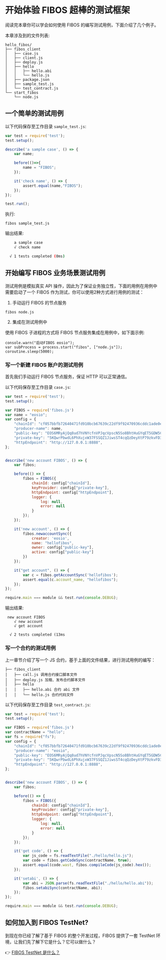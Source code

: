 # 开始体验 FIBOS 超棒的测试框架

阅读完本章你可以学会如何使用 FIBOS 的编写测试用例，下面介绍了几个例子。

本章涉及到的文件列表:

```
hello_fibos/
├── fibos_client
│   ├── case.js
│   ├── client.js
│   ├── deploy.js
│   ├── hello
│   │   ├── hello.abi
│   │   └── hello.js
│   ├── package.json
│   ├── sample_test.js
│   └── test_contract.js
└── start_fibos
    └── node.js
```

## 一个简单的测试用例

以下代码保存至工作目录 `sample_test.js`:

```JavaScript
var test = require('test');
test.setup();

describe('a sample case', () => {
    var name;

    before(()=>{
        name = "FIBOS";
    });

    it('check name', () => {
        assert.equal(name,"FIBOS");
    });
});

test.run();
```

执行:

```
fibos sample_test.js
```

输出结果:

```sh
    a sample case
    √ check name

  √ 1 tests completed (0ms)
```

## 开始编写 FIBOS 业务场景测试用例

测试用例是模拟真实 API 操作，因此为了保证业务独立性，下面的用例在用例中需要启动了一个 FIBOS 作为测试，你可以使用2种方式进行用例的测试：

1. 手动运行 FIBOS 的节点服务

```
fibos node.js
```

2. 集成在测试用例中

使用 FIBOS 子进程的方式将 FIBOS 节点服务集成在用例中，如下面示例:

```
console.warn("启动FIBOS eosio");
var subProcess = process.start("fibos", ["node.js"]);
coroutine.sleep(5000);

```

### 写一个新建 FIBOS 账户的测试用例

首先我们手动运行 FIBOS 节点服务，保证 HTTP 可以正常通信。


以下代码保存至工作目录 `case.js`:

```JavaScript
var test = require('test');
test.setup();

var FIBOS = require('fibos.js')
var name = "eosio";
var config = {
    "chainId": "cf057bbfb72640471fd910bcb67639c22df9f92470936cddc1ade0e2f2e7dc4f",
    "producer-name": name,
    "public-key": "EOS6MRyAjQq8ud7hVNYcfnVPJqcVpscN5So8BhtHuGYqET5GDW5CV",
    "private-key": "5KQwrPbwdL6PhXujxW37FSSQZ1JiwsST4cqQzDeyXtP79zkvFD3",
    "httpEndpoint": "http://127.0.0.1:8888",
};


describe('new account FIBOS', () => {
    var fibos;

    before(() => {
        fibos = FIBOS({
            chainId: config["chainId"],
            keyProvider: config["private-key"],
            httpEndpoint: config["httpEndpoint"],
            logger: {
                log: null,
                error: null
            }
        });
    });

    it('new account', () => {
        fibos.newaccountSync({
            creator: 'eosio',
            name: "hellofibos",
            owner: config["public-key"],
            active: config["public-key"]
        })
    });

    it("get account", () => {
        var c = fibos.getAccountSync('hellofibos');
        assert.equal(c.account_name, "hellofibos");
    });
});

require.main === module && test.run(console.DEBUG);
```

输出结果:

```
 new account FIBOS
    √ new account
    √ get account

  √ 2 tests completed (13ms
```

### 写一个合约的测试用例

上一章节介绍了写一个 JS 合约，基于上面的文件结果，进行测试用例的编写：

```
├── fibos_client
│   ├── call.js 调用合约接口脚本文件
│   ├── deploy.js 加载、发布合约脚本文件
│   ├── hello
│   │   ├── hello.abi 合约 abi 文件
│   │   └── hello.js 合约代码文件

```

以下代码保存至工作目录 `test_contract.js`:

```JavaScript
var test = require('test');
test.setup();

var FIBOS = require('fibos.js')
var contractName = "hello";
var fs = require("fs");
var config = {
    "chainId": "cf057bbfb72640471fd910bcb67639c22df9f92470936cddc1ade0e2f2e7dc4f",
    "producer-name": "eosio",
    "public-key": "EOS6MRyAjQq8ud7hVNYcfnVPJqcVpscN5So8BhtHuGYqET5GDW5CV",
    "private-key": "5KQwrPbwdL6PhXujxW37FSSQZ1JiwsST4cqQzDeyXtP79zkvFD3",
    "httpEndpoint": "http://127.0.0.1:8888",
};


describe('new account FIBOS', () => {
    var fibos;

    before(() => {
        fibos = FIBOS({
            chainId: config["chainId"],
            keyProvider: config["private-key"],
            httpEndpoint: config["httpEndpoint"],
            logger: {
                log: null,
                error: null
            }
        });
    });

    it('get code', () => {
        var js_code = fs.readTextFile("./hello/hello.js");
        var code = fibos.getCodeSync(contractName, true);
        assert.equal(code.wast, fibos.compileCode(js_code).hex());
    });

    it('setabi', () => {
        var abi = JSON.parse(fs.readTextFile("./hello/hello.abi"));
        fibos.setabiSync(contractName, abi);
    });
});

require.main === module && test.run(console.DEBUG);
```

## 如何加入到 FIBOS TestNet?

到现在你已经了解了基于 FIBOS 的整个开发过程，FIBOS 提供了一套 TestNet 环境，让我们先了解下它是什么？它可以做什么？

👉 [FIBOS TestNet 是什么？](abouttestnet.md)